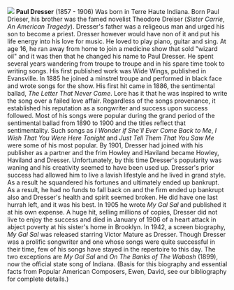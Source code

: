 ![](/pauldresser.jpg)
**Paul Dresser** (1857 - 1906) Was born in Terre Haute Indiana. Born Paul Drieser, his brother was the famed novelist Theodore Dreiser (*Sister Carrie*, *An American Tragedy*). Dresser's father was a religeous man and urged his son to become a priest. Dresser however would have non of it and put his life energy into his love for music. He loved to play piano, guitar and sing. At age 16, he ran away from home to join a medicine show that sold "wizard oil" and it was then that he changed his name to Paul Dresser. He spent several years wandering from troupe to troupe and in his spare time took to writing songs. His first published work was Wide Wings, published in Evansville.
In 1885 he joined a minstrel troupe and performed in black face and wrote songs for the show. His first hit came in 1886, the sentimental ballad, *The Letter That Never Came*. Lore has it that he was inspired to write the song over a failed love affair. Regardless of the songs provenance, it established his reputation as a songwriter and success upon success followed. Most of his songs were popular during the grand period of the sentimental ballad from 1890 to 1900 and the titles reflect that sentimentality. Such songs as *I Wonder if She'll Ever Come Back to Me*, *I Wish That You Were Here Tonight* and *Just Tell Them That You Saw Me* were some of his most popular. 
By 1901, Dresser had joined with his publisher as a partner and the frim Howley and Haviland became Howley, Haviland and Dresser. Unfortunately, by this time Dresser's popularity was waning and his creativity seemed to have been used up. Dresser's prior success had allowed him to live a lavish lifestyle and he lived in grand style. As a result he squandered his fortunes and ultimately ended up bankrupt. As a result, he had no funds to fall back on and the firm ended up bankrupt also and Dresser's health and spirit seemed broken. He did have one last hurrah left, and it was his best. In 1905 he wrote *My Gal Sal* and published it at his own expense. A huge hit, selling millions of copies, Dresser did not live to enjoy the success and died in January of 1906 of a heart attack in abject poverty at his sister's home in Brooklyn. In 1942, a screen biography, *My Gal Sal* was released starring Victor Mature as Dresser.
Though Dresser was a prolific songwriter and one whose songs were quite successful in their time, few of his songs have stayed in the repertoire to this day. The two exceptions are *My Gal Sal* and *On The Banks of The Wabash* (1899), now the official state song of Indiana. (Basis for this biography and essential facts from Popular American Composers, Ewen, David, see our bibliography for complete details.)